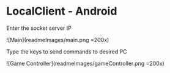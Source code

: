 # LocalClient - Android
 
Enter the socket server IP

![Main](readmeImages/main.png =200x)

Type the keys to send commands to desired PC

![Game Controller](readmeImages/gameController.png =200x)
